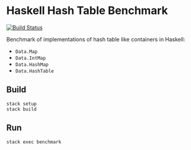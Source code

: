 # Haskell Hash Table Benchmark

[![Build Status](https://travis-ci.org/hongchangwu/hashtable-benchmark.svg?branch=master)](https://travis-ci.org/hongchangwu/hashtable-benchmark)

Benchmark of implementations of hash table like containers in Haskell:

- `Data.Map`
- `Data.IntMap`
- `Data.HashMap`
- `Data.HashTable`

## Build

```
stack setup
stack build
```

## Run

```
stack exec benchmark
```
